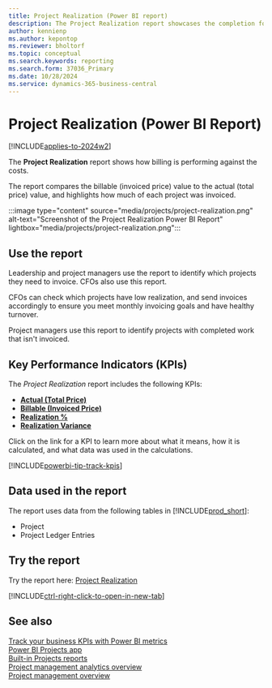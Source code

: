 ```yaml
---
title: Project Realization (Power BI report)
description: The Project Realization report showcases the completion for each project.
author: kennienp
ms.author: kepontop
ms.reviewer: bholtorf
ms.topic: conceptual
ms.search.keywords: reporting
ms.search.form: 37036_Primary
ms.date: 10/28/2024
ms.service: dynamics-365-business-central
---
```


# Project Realization (Power BI Report)

[!INCLUDE[applies-to-2024w2](includes/applies-to-2024w2.md)]

The **Project Realization** report shows how billing is performing against the costs.

The report compares the billable (invoiced price) value to the actual (total price) value, and highlights how much of each project was invoiced.

:::image type="content" source="media/projects/project-realization.png" alt-text="Screenshot of the Project Realization Power BI Report" lightbox="media/projects/project-realization.png":::

## Use the report

Leadership and project managers use the report to identify which projects they need to invoice. CFOs also use this report.

CFOs can check which projects have low realization, and send invoices accordingly to ensure you meet monthly invoicing goals and have healthy turnover.

Project managers use this report to identify projects with completed work that isn't invoiced.

## Key Performance Indicators (KPIs)

The *Project Realization* report includes the following KPIs:

- [**Actual (Total Price)**](projects-powerbi-kpis.md#actual-total-price)
- [**Billable (Invoiced Price)**](projects-powerbi-kpis.md#billable-invoiced-price)
- [**Realization %**](projects-powerbi-kpis.md#realization-)
- [**Realization Variance**](projects-powerbi-kpis.md#realization-variance)

Click on the link for a KPI to learn more about what it means, how it is calculated, and what data was used in the calculations. 

[!INCLUDE[powerbi-tip-track-kpis](includes/powerbi-tip-track-kpis.md)]


## Data used in the report

The report uses data from the following tables in [!INCLUDE[prod_short](includes/prod_short.md)]:

- Project
- Project Ledger Entries

## Try the report

Try the report here: [Project Realization](https://businesscentral.dynamics.com?page=37036)

[!INCLUDE[ctrl-right-click-to-open-in-new-tab](includes/ctrl-right-click-to-open-in-new-tab.md)]

## See also

[Track your business KPIs with Power BI metrics](track-kpis-with-power-bi-metrics.md)  
[Power BI Projects app](projects-powerbi-app.md)  
[Built-in Projects reports](project-reports.md)  
[Project management analytics overview](projects-analytics-overview.md)  
[Project management overview](projects-manage-projects.md)